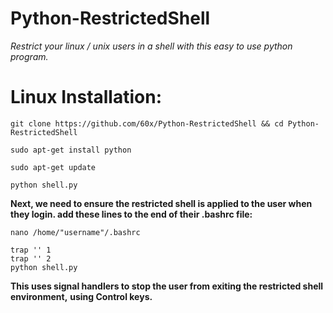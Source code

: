 # Python-RestrictedShell

*Restrict your linux / unix users in a shell with this easy to use python program.*

# **Linux Installation:**

```
git clone https://github.com/60x/Python-RestrictedShell && cd Python-RestrictedShell

sudo apt-get install python

sudo apt-get update

python shell.py
```

**Next, we need to ensure the restricted shell is applied to the user when they login. add these lines to the end of their .bashrc file:**

```
nano /home/"username"/.bashrc
```

```
trap '' 1
trap '' 2
python shell.py
```

**This uses signal handlers to stop the user from exiting the restricted shell environment,**
**using Control keys.**
